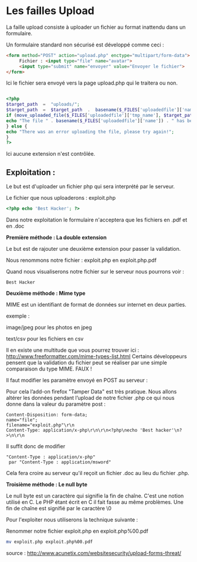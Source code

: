 # Les failles Upload

La faille upload consiste à uploader un fichier au format inattendu dans un formulaire.

Un formulaire standard non sécurisé est développé comme ceci :

```HTML
<form method="POST" action="upload.php" enctype="multipart/form-data">
     Fichier : <input type="file" name="avatar">
     <input type="submit" name="envoyer" value="Envoyer le fichier">
</form>
```

Ici le fichier sera envoyé vers la page upload.php qui le traitera ou non.
```PHP

<?php
$target_path  =  "uploads/";
$target_path  =  $target_path  .  basename($_FILES['uploadedfile']['name']);
if (move_uploaded_file($_FILES['uploadedfile']['tmp_name'], $target_path)) {
echo "The file " . basename($_FILES['uploadedfile']['name']) . " has been uploaded";
} else {
echo "There was an error uploading the file, please try again!";
}
?>

```

Ici aucune extension n'est contrôlée.


## Exploitation : 

Le but est d'uploader un fichier php qui sera interprété par le serveur.


Le fichier que nous uploaderons : exploit.php
```PHP
<?php echo 'Best Hacker'; ?>
```

Dans notre exploitation le formulaire n'acceptera que les fichiers en .pdf et en .doc


__Première méthode : La double extension__

Le but est de rajouter une deuxième extension pour passer la validation.

Nous renommons notre fichier : exploit.php en exploit.php.pdf

Quand nous visualiserons notre fichier sur le serveur nous pourrons voir :

``` Best Hacker ```


__Deuxième méthode : Mime type__

MIME est un identifiant de format de données sur internet en deux parties. 

exemple : 

image/jpeg pour les photos en jpeg

text/csv pour les fichiers en csv

Il en existe une multitude que vous pourrez trouver ici : <http://www.freeformatter.com/mime-types-list.html>
Certains développeurs pensent que la validation du fichier peut se réaliser par une simple comparaison du type MIME. FAUX !

Il faut modifier les paramètre envoyé en POST au serveur :

Pour cela l’add-on firefox  "Tamper Data" est très pratique.
Nous allons altérer les données pendant l’upload de notre fichier .php ce qui nous donne dans la valeur du paramètre post :

```
Content-Disposition: form-data;
name="file";
filename="exploit.php"\r\n
Content-Type: application/x-php\r\n\r\n<?php\necho 'Best hacker'\n?>\n\r\n
```

Il suffit donc de modifier 
```
"Content-Type : application/x-php"
 par "Content-Type : application/msword"
```

Cela fera croire au serveur qu'il reçoit un fichier .doc au lieu du fichier .php.


__Troisième méthode : Le null byte__

Le null byte est un caractère qui signifie la fin de chaîne.
C'est une notion utilisé en C. Le PHP étant écrit en C il fait fasse au même problèmes.
Une fin de chaîne est signifié par le caractère \0

Pour l'exploiter nous utiliserons la technique suivante :

Renommer notre fichier exploit.php en exploit.php%00.pdf
```BASH
mv exploit.php exploit.php%00.pdf
```

source : <http://www.acunetix.com/websitesecurity/upload-forms-threat/>
